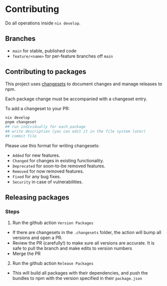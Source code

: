 # Contributing

Do all operations inside `nix develop`.

## Branches

- `main` for stable, published code
- `feature/<name>` for per-feature branches off `main`

## Contributing to packages

This project uses [changesets](https://github.com/changesets/changesets) to document changes and manage releases to npm.

Each package change must be accompanied with a changeset entry.

To add a changeset to your PR:

```bash
nix develop
pnpm changeset
## run individually for each package
## write description (you can edit it in the file system later)
## commit file
```

Please use this format for writing changesets:

- `Added` for new features.
- `Changed` for changes in existing functionality.
- `Deprecated` for soon-to-be removed features.
- `Removed` for now removed features.
- `Fixed` for any bug fixes.
- `Security` in case of vulnerabilities.

## Releasing packages

### Steps

1. Run the github action `Version Packages`

- If there are changesets in the `.changesets` folder, the action will bump all versions and open a PR.
- Review the PR (carefully!) to make sure all versions are accurate. It is safe to pull the branch and make edits to version numbers
- Merge the PR

2. Run the github action `Release Packages`

- This will build all packages with their dependencies, and push the bundles to npm with the version specified in their `package.json`
